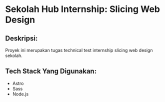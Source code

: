 # Sekolah Hub Internship: Slicing Web Design

## **Deskripsi:**

Proyek ini merupakan tugas technical test internship slicing web design sekolah.


## **Tech Stack Yang Digunakan:**

* Astro
* Sass
* Node.js 
